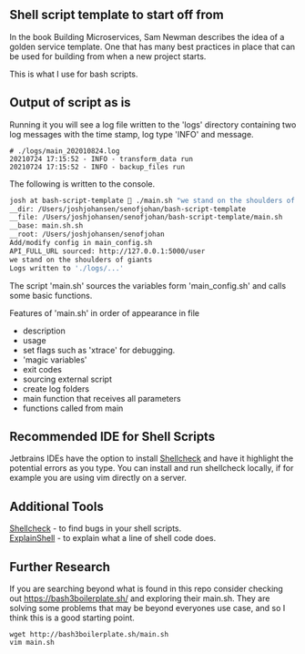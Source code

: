 ## Shell script template to start off from

In the book Building Microservices, Sam Newman describes the idea of a golden service template. One that has many best practices in place that can be used for building from when a new project starts.

This is what I use for bash scripts.

## Output of script as is
Running it you will see a log file written to the 'logs' directory containing two log messages with the time stamp, log type 'INFO' and message.
```
# ./logs/main_202010824.log
20210724 17:15:52 - INFO - transform_data run
20210724 17:15:52 - INFO - backup_files run
```
The following is written to the console.
```sh
josh at bash-script-template 🌲 ./main.sh "we stand on the shoulders of giants"
__dir: /Users/joshjohansen/senofjohan/bash-script-template
__file: /Users/joshjohansen/senofjohan/bash-script-template/main.sh
__base: main.sh.sh
__root: /Users/joshjohansen/senofjohan
Add/modify config in main_config.sh
API_FULL_URL sourced: http://127.0.0.1:5000/user
we stand on the shoulders of giants
Logs written to './logs/...'
```


The script 'main.sh' sources the variables form 'main_config.sh' and calls some basic functions. 

Features of 'main.sh' in order of appearance in file
- description
- usage
- set flags such as 'xtrace' for debugging.
- 'magic variables'
- exit codes
- sourcing external script
- create log folders
- main function that receives all parameters
- functions called from main

## Recommended IDE for Shell Scripts
Jetbrains IDEs have the option to install [Shellcheck](https://shellcheck.net) and have it highlight the potential errors as you type. You can install and run shellcheck locally, if for example you are using vim directly on a server.

## Additional Tools

[Shellcheck](https://shellcheck.net) - to find bugs in your shell scripts. 
<br>
[ExplainShell](https://explainshell.com/) - to explain what a line of shell code does.

## Further Research
If you are searching beyond what is found in this repo consider checking out https://bash3boilerplate.sh/ and exploring their main.sh.
They are solving some problems that may be beyond everyones use case, and so I think this is a good starting point.
```
wget http://bash3boilerplate.sh/main.sh
vim main.sh
```
